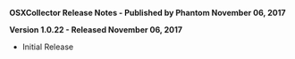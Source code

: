 **OSXCollector Release Notes - Published by Phantom November 06, 2017**


**Version 1.0.22 - Released November 06, 2017**

* Initial Release
